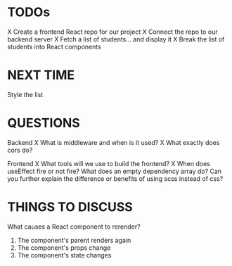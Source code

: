# TODOs

X Create a frontend React repo for our project
X Connect the repo to our backend server
X Fetch a list of students... and display it
X Break the list of students into React components

# NEXT TIME

Style the list

# QUESTIONS

Backend
X What is middleware and when is it used?
X What exactly does cors do?

Frontend
X What tools will we use to build the frontend?
X When does useEffect fire or not fire? What does an empty dependency array do?
Can you further explain the difference or benefits of using scss instead of css?

# THINGS TO DISCUSS

What causes a React component to rerender?

1. The component's parent renders again
2. The component's props change
3. The component's state changes

